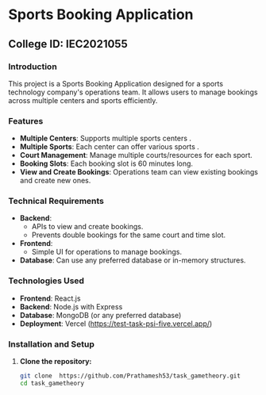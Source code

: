 # Sports Booking Application

## College ID: IEC2021055

### Introduction
This project is a Sports Booking Application designed for a sports technology company's operations team. It allows users to manage bookings across multiple centers and sports efficiently.

### Features
- **Multiple Centers**: Supports multiple sports centers .
- **Multiple Sports**: Each center can offer various sports .
- **Court Management**: Manage multiple courts/resources for each sport.
- **Booking Slots**: Each booking slot is 60 minutes long.
- **View and Create Bookings**: Operations team can view existing bookings and create new ones.

### Technical Requirements
- **Backend**: 
  - APIs to view and create bookings.
  - Prevents double bookings for the same court and time slot.
- **Frontend**: 
  - Simple UI for operations to manage bookings.
- **Database**: Can use any preferred database or in-memory structures.

### Technologies Used
- **Frontend**: React.js
- **Backend**: Node.js with Express
- **Database**: MongoDB (or any preferred database)
- **Deployment**: Vercel (https://test-task-psi-five.vercel.app/)

### Installation and Setup
1. **Clone the repository:**
   ```bash
   git clone  https://github.com/Prathamesh53/task_gametheory.git
   cd task_gametheory
